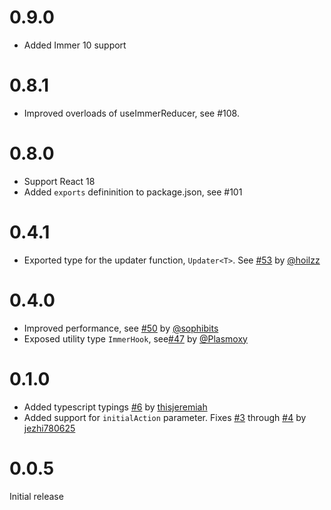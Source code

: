 # 0.9.0

* Added Immer 10 support

# 0.8.1

* Improved overloads of useImmerReducer, see #108.

# 0.8.0

* Support React 18
* Added `exports` defininition to package.json, see #101

# 0.4.1

* Exported type for the updater function, `Updater<T>`. See [#53](https://github.com/immerjs/use-immer/pull/53) by [@hoilzz](https://github.com/hoilzz)

# 0.4.0

* Improved performance, see [#50](https://github.com/immerjs/use-immer/pull/50) by [@sophibits](https://github.com/sophiebits)
* Exposed utility type `ImmerHook`, see[#47](https://github.com/immerjs/use-immer/pull/47) by [@Plasmoxy](https://github.com/Plasmoxy)

# 0.1.0

* Added typescript typings [#6](https://github.com/mweststrate/use-immer/pull/6) by [thisjeremiah](https://github.com/thisjeremiah)
* Added support for `initialAction` parameter. Fixes [#3](https://github.com/mweststrate/use-immer/issues/3) through [#4](https://github.com/mweststrate/use-immer/pull/4) by [jezhi780625](https://github.com/yezhi780625)

# 0.0.5

Initial release
